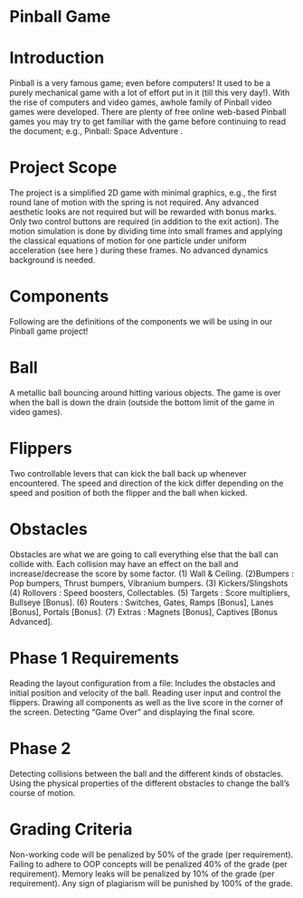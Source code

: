 # Pinball Game
# Introduction
Pinball is a very famous game; even before computers! It used to be a purely mechanical game with a lot of effort put in it (till this very day!). With the rise of computers and video games, awhole family of Pinball video games were developed. There are plenty of free online web-based Pinball games you may try to get familiar with the game before continuing to read the document; e.g., Pinball: Space Adventure .
# Project Scope
The project is a simplified 2D game with minimal graphics, e.g., the first round lane of motion with the spring is not required. Any advanced aesthetic looks are not required but will be rewarded with bonus marks. Only two control buttons are required (in addition to the exit action). The motion simulation is done by dividing time into small frames and applying the classical equations of motion for one particle under uniform acceleration (see here ) during these frames. No advanced dynamics background is needed.
# Components
Following are the definitions of the components we will be using in our Pinball game project!
# Ball
A metallic ball bouncing around hitting various objects. The game is over when the ball is down the drain (outside the bottom limit of the game in video games).
# Flippers
Two controllable levers that can kick the ball back up whenever encountered. The speed and direction of the kick differ depending on the speed and position of both the flipper and the ball when kicked.
# Obstacles
Obstacles are what we are going to call everything else that the ball can collide with. Each collision may have an effect on the ball and increase/decrease the score by some factor.
(1) Wall & Ceiling.
(2)Bumpers : 
Pop bumpers, Thrust bumpers, Vibranium bumpers.
(3) Kickers/Slingshots
(4) Rollovers :
Speed boosters, Collectables.
(5) Targets :
Score multipliers, Bullseye [Bonus].
(6) Routers :
Switches, Gates, Ramps [Bonus], Lanes [Bonus], Portals [Bonus].
(7) Extras :
Magnets [Bonus], Captives [Bonus Advanced].
# Phase 1 Requirements
Reading the layout configuration from a file: Includes the obstacles and initial position and velocity of the ball.
Reading user input and control the flippers.
Drawing all components as well as the live score in the corner of the screen.
Detecting “Game Over” and displaying the final score.
# Phase 2
Detecting collisions between the ball and the different kinds of obstacles.
Using the physical properties of the different obstacles to change the ball’s course of motion.
# Grading Criteria
Non-working code will be penalized by 50% of the grade (per requirement).
Failing to adhere to OOP concepts will be penalized 40% of the grade (per requirement).
Memory leaks will be penalized by 10% of the grade (per requirement).
Any sign of plagiarism will be punished by 100% of the grade.
